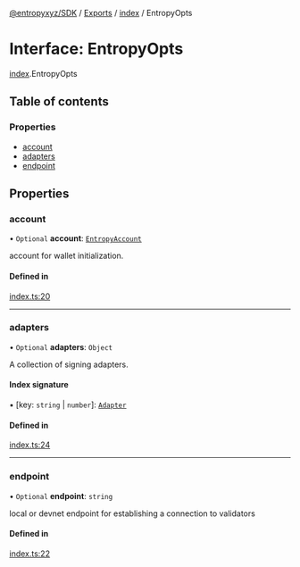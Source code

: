 [@entropyxyz/SDK](../README.md) / [Exports](../modules.md) / [index](../modules/index.md) / EntropyOpts

# Interface: EntropyOpts

[index](../modules/index.md).EntropyOpts

## Table of contents

### Properties

- [account](index.EntropyOpts.md#account)
- [adapters](index.EntropyOpts.md#adapters)
- [endpoint](index.EntropyOpts.md#endpoint)

## Properties

### account

• `Optional` **account**: [`EntropyAccount`](index.EntropyAccount.md)

account for wallet initialization.

#### Defined in

[index.ts:20](https://github.com/entropyxyz/SDK/blob/04833ee/src/index.ts#L20)

___

### adapters

• `Optional` **adapters**: `Object`

A collection of signing adapters.

#### Index signature

▪ [key: `string` \| `number`]: [`Adapter`](signing_adapters_types.Adapter.md)

#### Defined in

[index.ts:24](https://github.com/entropyxyz/SDK/blob/04833ee/src/index.ts#L24)

___

### endpoint

• `Optional` **endpoint**: `string`

local or devnet endpoint for establishing a connection to validators

#### Defined in

[index.ts:22](https://github.com/entropyxyz/SDK/blob/04833ee/src/index.ts#L22)
